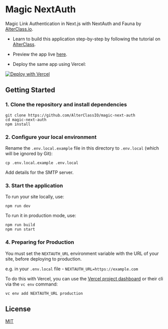# Magic NextAuth

Magic Link Authentication in Next.js with NextAuth and Fauna by [AlterClass.io](https://alterclass.io).

- Learn to build this application step-by-step by following the tutorial on [AlterClass](https://alterclass.io/tutorials/magic-link-authentication-in-nextjs-with-nextauth-and-fauna).

- Preview the app live [here](https://magic-next-auth.vercel.app/).

- Deploy the same app using Vercel:

[![Deploy with Vercel](https://vercel.com/button)](https://vercel.com/new/git/external?repository-url=https://github.com/AlterClassIO/magic-next-auth&project-name=Magic+Auth+by+AlterClass&repository-name=Magic+Auth+by+AlterClass)

## Getting Started

### 1. Clone the repository and install dependencies

```
git clone https://github.com/AlterClassIO/magic-next-auth
cd magic-next-auth
npm install
```

### 2. Configure your local environment

Rename the `.env.local.example` file in this directory to `.env.local` (which will
be ignored by Git):

```
cp .env.local.example .env.local
```

Add details for the SMTP server.

### 3. Start the application

To run your site locally, use:

```
npm run dev
```

To run it in production mode, use:

```
npm run build
npm run start
```

### 4. Preparing for Production

You must set the `NEXTAUTH_URL` environment variable with the URL of your site,
before deploying to production.

e.g. in your `.env.local` file - `NEXTAUTH_URL=https://example.com`

To do this with Vercel, you can use the
[Vercel project dashboard](https://vercel.com/dashboard) or their cli via the
`vc env` command:

```
vc env add NEXTAUTH_URL production
```

## License

[MIT](https://github.com/AlterClassIO/magic-next-auth/blob/master/LICENSE)
